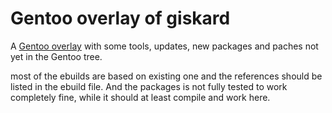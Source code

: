 # Gentoo overlay of giskard

A [Gentoo overlay][] with some tools, updates, new packages and
paches not yet in the Gentoo tree.

most of the ebuilds are based on existing one and the references
should be listed in the ebuild file. And the packages is not fully
tested to work completely fine, while it should at least compile
and work here.


[Gentoo overlay]: https://wiki.gentoo.org/wiki/Ebuild_repository
